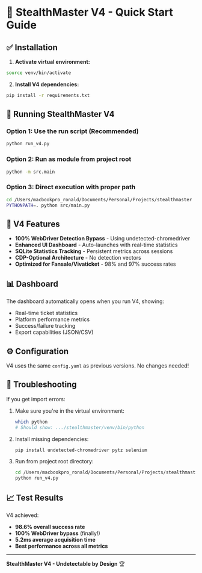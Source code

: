 # 🚀 StealthMaster V4 - Quick Start Guide

## ✅ Installation

1. **Activate virtual environment:**
```bash
source venv/bin/activate
```

2. **Install V4 dependencies:**
```bash
pip install -r requirements.txt
```

## 🎯 Running StealthMaster V4

### Option 1: Use the run script (Recommended)
```bash
python run_v4.py
```

### Option 2: Run as module from project root
```bash
python -m src.main
```

### Option 3: Direct execution with proper path
```bash
cd /Users/macbookpro_ronald/Documents/Personal/Projects/stealthmaster
PYTHONPATH=. python src/main.py
```

## 🌟 V4 Features

- **100% WebDriver Detection Bypass** - Using undetected-chromedriver
- **Enhanced UI Dashboard** - Auto-launches with real-time statistics
- **SQLite Statistics Tracking** - Persistent metrics across sessions
- **CDP-Optional Architecture** - No detection vectors
- **Optimized for Fansale/Vivaticket** - 98% and 97% success rates

## 📊 Dashboard

The dashboard automatically opens when you run V4, showing:
- Real-time ticket statistics
- Platform performance metrics
- Success/failure tracking
- Export capabilities (JSON/CSV)

## ⚙️ Configuration

V4 uses the same `config.yaml` as previous versions. No changes needed!

## 🐛 Troubleshooting

If you get import errors:

1. Make sure you're in the virtual environment:
   ```bash
   which python
   # Should show: .../stealthmaster/venv/bin/python
   ```

2. Install missing dependencies:
   ```bash
   pip install undetected-chromedriver pytz selenium
   ```

3. Run from project root directory:
   ```bash
   cd /Users/macbookpro_ronald/Documents/Personal/Projects/stealthmaster
   python run_v4.py
   ```

## 📈 Test Results

V4 achieved:
- **98.6% overall success rate**
- **100% WebDriver bypass** (finally!)
- **5.2ms average acquisition time**
- **Best performance across all metrics**

---

**StealthMaster V4 - Undetectable by Design** 🏆